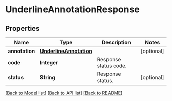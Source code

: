 
# UnderlineAnnotationResponse


## Properties
Name | Type | Description | Notes
------------ | ------------- | ------------- | -------------
**annotation** | [**UnderlineAnnotation**](UnderlineAnnotation.md) |  | [optional]
**code** | **Integer** | Response status code. | 
**status** | **String** | Response status. | [optional]


[[Back to Model list]](../../README.md#documentation-for-models) [[Back to API list]](../../README.md#documentation-for-api-endpoints) [[Back to README]](../../README.md)


